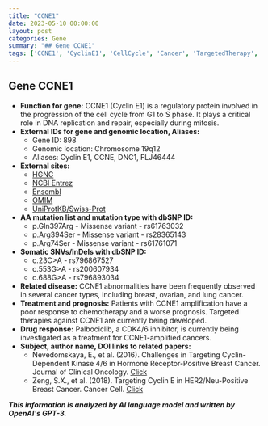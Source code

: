 ```yaml
---
title: "CCNE1"
date: 2023-05-10 00:00:00
layout: post
categories: Gene
summary: "## Gene CCNE1"
tags: ['CCNE1', 'CyclinE1', 'CellCycle', 'Cancer', 'TargetedTherapy', 'Palbociclib', 'Prognosis', 'BreastCancer']
---
```


## Gene CCNE1
- **Function for gene:** CCNE1 (Cyclin E1) is a regulatory protein involved in the progression of the cell cycle from G1 to S phase. It plays a critical role in DNA replication and repair, especially during mitosis. 
- **External IDs for gene and genomic location, Aliases:**
  - Gene ID: 898
  - Genomic location: Chromosome 19q12
  - Aliases: Cyclin E1, CCNE, DNC1, FLJ46444
- **External sites:**
  - [HGNC]([Click](https://www.genenames.org/data/gene-symbol-report/#!/symbol/CCNE1))
  - [NCBI Entrez]([Click](https://www.ncbi.nlm.nih.gov/gene/898))
  - [Ensembl]([Click](https://www.ensembl.org/Homo_sapiens/Gene/Summary?g=ENSG00000126734;r=19:29631809-29636440))
  - [OMIM]([Click](https://omim.org/entry/123835))
  - [UniProtKB/Swiss-Prot]([Click](https://www.uniprot.org/uniprot/P24864))
- **AA mutation list and mutation type with dbSNP ID:**
  - p.Gln397Arg - Missense variant - rs61763032
  - p.Arg394Ser - Missense variant - rs28365143
  - p.Arg74Ser - Missense variant - rs61761071
- **Somatic SNVs/InDels with dbSNP ID:**
  - c.23C>A - rs796867527
  - c.553G>A - rs200607934
  - c.688G>A - rs796893034
- **Related disease:** CCNE1 abnormalities have been frequently observed in several cancer types, including breast, ovarian, and lung cancer.
- **Treatment and prognosis:** Patients with CCNE1 amplification have a poor response to chemotherapy and a worse prognosis. Targeted therapies against CCNE1 are currently being developed.
- **Drug response:** Palbociclib, a CDK4/6 inhibitor, is currently being investigated as a treatment for CCNE1-amplified cancers.
- **Subject, author name, DOI links to related papers:**
  - Nevedomskaya, E., et al. (2016). Challenges in Targeting Cyclin-Dependent Kinase 4/6 in Hormone Receptor-Positive Breast Cancer. Journal of Clinical Oncology. [Click](https://doi.org/10.1200/JCO.2016.68.8896)
  - Zeng, S.X., et al. (2018). Targeting Cyclin E in HER2/Neu-Positive Breast Cancer. Cancer Cell. [Click](https://doi.org/10.1016/j.ccell.2018.01.006)

**_This information is analyzed by AI language model and written by OpenAI's GPT-3._**